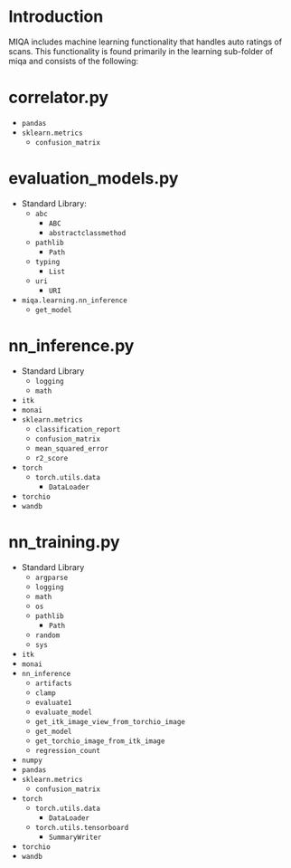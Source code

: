 # Introduction
MIQA includes machine learning functionality that handles auto ratings of scans. This functionality is found primarily in the learning sub-folder of miqa and consists of the following:

# correlator.py
- `pandas`
- `sklearn.metrics`
    - `confusion_matrix`

# evaluation_models.py
- Standard Library: 
    - `abc`
        - `ABC`
        - `abstractclassmethod`
    - `pathlib`
        - `Path`
    - `typing`
        - `List`
    - `uri`
        - `URI`
- `miqa.learning.nn_inference`
    - `get_model`

# nn_inference.py
- Standard Library
    - `logging`
    - `math`
- `itk`
- `monai`
- `sklearn.metrics`
    - `classification_report`
    - `confusion_matrix`
    - `mean_squared_error`
    - `r2_score`
- `torch`
    - `torch.utils.data`
        - `DataLoader`
- `torchio`
- `wandb`

# nn_training.py
- Standard Library
    - `argparse`
    - `logging`
    - `math`
    - `os`
    - `pathlib`
        - `Path`
    - `random`
    - `sys`
- `itk`
- `monai`
- `nn_inference`
    - `artifacts`
    - `clamp`
    - `evaluate1`
    - `evaluate_model`
    - `get_itk_image_view_from_torchio_image`
    - `get_model`
    - `get_torchio_image_from_itk_image`
    - `regression_count`
- `numpy`
- `pandas`
- `sklearn.metrics`
    - `confusion_matrix`
- `torch`
    - `torch.utils.data`
        - `DataLoader`
    - `torch.utils.tensorboard`
        - `SummaryWriter`
- `torchio`
- `wandb`